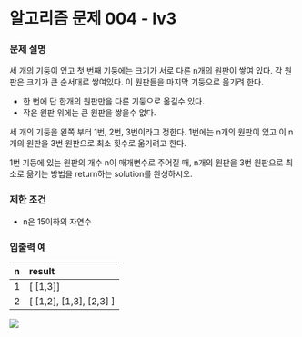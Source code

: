 # **알고리즘 문제 004 - lv3**

### **문제 설명**

세 개의 기둥이 있고 첫 번째 기둥에는 크기가 서로 다른 n개의 원판이 쌓여 있다. 각 원판은 크기가 큰 순서대로 쌓여있다. 이 원판들을 마지막 기둥으로 옮기려 한다.

- 한 번에 단 한개의 원판만을 다른 기둥으로 옮길수 있다.
- 작은 원판 위에는 큰 원판을 쌓을수 없다.
  
세 개의 기둥을 왼쪽 부터 1번, 2번, 3번이라고 정한다. 1번에는 n개의 원판이 있고 이 n개의 원판을 3번 원판으로 최소 횟수로 옮기려고 한다.

1번 기둥에 있는 원판의 개수 n이 매개변수로 주어질 때, n개의 원판을 3번 원판으로 최소로 옮기는 방법을 return하는 solution를 완성하시오.


### **제한 조건**
- n은 15이하의 자연수

### **입출력 예**

| n    | result                  |
| :--- | :---------------------- |
| 1    | [ [1,3]]                |
| 2    | [ [1,2], [1,3], [2,3] ] |


![](https://mblogthumb-phinf.pstatic.net/MjAyMDAxMDZfMTA4/MDAxNTc4MzIxODMzMjE2.8WecKZMTodESunsmWmjsEoQrBRnJT-9_NHG_WRn88Ysg.-AjRetdwIdHJBwbLaRaL5xw8hp6oz9R__o9_7fOEJ4sg.PNG.jaeyoon_95/image.png?type=w800)